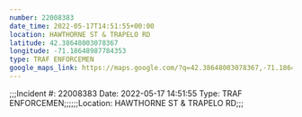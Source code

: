 ```yaml
---
number: 22008383
date_time: 2022-05-17T14:51:55+00:00
location: HAWTHORNE ST & TRAPELO RD
latitude: 42.38648003078367
longitude: -71.18648987784353
type: TRAF ENFORCEMEN
google_maps_link: https://maps.google.com/?q=42.38648003078367,-71.18648987784353
---
```


;;;Incident #: 22008383  Date: 2022-05-17 14:51:55   Type: TRAF ENFORCEMEN;;;;;;Location: HAWTHORNE ST & TRAPELO RD;;;
